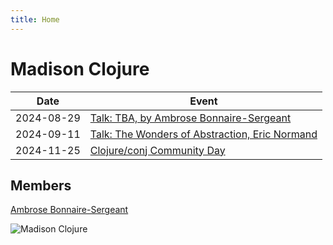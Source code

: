 ```yaml
---
title: Home
---
```


# Madison Clojure

| Date | Event  |
| ------------- | ------------- |
| 2024-08-29 | [Talk: TBA, by Ambrose Bonnaire-Sergeant](https://www.meetup.com/madison-clojure-meetup/events/302948127) |
| 2024-09-11 | [Talk: The Wonders of Abstraction, Eric Normand](https://www.meetup.com/madison-clojure-meetup/events/301041832/) |
| 2024-11-25 | [Clojure/conj Community Day](https://www.meetup.com/madison-clojure-meetup/events/301052487/) |

<!--
| 2024-08-07 | (Past) [Talk: Reconsidering Malli Scope, by Ambrose Bonnaire-Sergeant](https://www.meetup.com/madison-clojure-meetup/events/302380344/) |
| 2024-10-02 | TBD |
| 2024-11-06 | TBD |
| 2024-12-04 | TBD |
-->

## Members

[Ambrose Bonnaire-Sergeant](https://ambrosebs.com/)

![Madison Clojure](images/madclj-logo.jpg)
